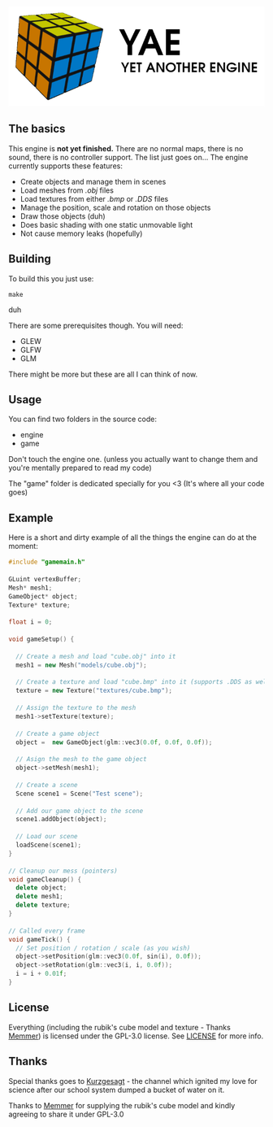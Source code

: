 ![Logo](https://github.com/CloudMracek/YAE/blob/main/logo-white.png?raw=true)

## The basics

This engine is **not yet finished.** There are no normal maps, there is no sound, there is no controller support. The list just goes on... The engine currently supports these features:

- Create objects and manage them in scenes
- Load meshes from *.obj* files
- Load textures from either *.bmp* or *.DDS* files
- Manage the position, scale and rotation on those objects
- Draw those objects (duh)
- Does basic shading with one static unmovable light
- Not cause memory leaks (hopefully)

## Building
To build this you just use:
```
make
```
duh

There are some prerequisites though. You will need:
- GLEW
- GLFW
- GLM

There might be more but these are all I can think of now.

## Usage
You can find two folders in the source code:
- engine
- game

Don't touch the engine one. (unless you actually want to change them and you're mentally prepared to read my code) 

The "game" folder is dedicated specially for you <3 (It's where all your code goes)

## Example
Here is a short and dirty example of all the things the engine can do at the moment:
```cpp
#include "gamemain.h"

GLuint vertexBuffer;
Mesh* mesh1;
GameObject* object;
Texture* texture;

float i = 0;

void gameSetup() {
  
  // Create a mesh and load "cube.obj" into it
  mesh1 = new Mesh("models/cube.obj"); 

  // Create a texture and load "cube.bmp" into it (supports .DDS as well)
  texture = new Texture("textures/cube.bmp");
  
  // Assign the texture to the mesh
  mesh1->setTexture(texture);

  // Create a game object
  object =  new GameObject(glm::vec3(0.0f, 0.0f, 0.0f));
  
  // Asign the mesh to the game object
  object->setMesh(mesh1);

  // Create a scene
  Scene scene1 = Scene("Test scene");
  
  // Add our game object to the scene
  scene1.addObject(object);

  // Load our scene
  loadScene(scene1);
}

// Cleanup our mess (pointers)
void gameCleanup() {
  delete object;
  delete mesh1;
  delete texture;
}

// Called every frame
void gameTick() {
  // Set position / rotation / scale (as you wish)
  object->setPosition(glm::vec3(0.0f, sin(i), 0.0f));
  object->setRotation(glm::vec3(i, i, 0.0f));
  i = i + 0.01f;
}
```

## License
Everything (including the rubik's cube model and texture - Thanks [Memmer](https://github.com/memmer57)) is licensed under the GPL-3.0 license. See [LICENSE](https://github.com/CloudMracek/YAE/blob/main/LICENSE) for more info.


## Thanks
Special thanks goes to [Kurzgesagt](https://www.youtube.com/c/inanutshell) - the channel which ignited my love for science after our school system dumped a bucket of water on it.

Thanks to [Memmer](https://github.com/memmer57) for supplying the rubik's cube model and kindly agreeing to share it under GPL-3.0
